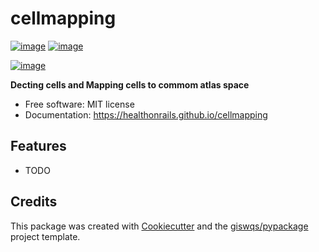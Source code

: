 # cellmapping


[![image](https://img.shields.io/pypi/v/cellmapping.svg)](https://pypi.python.org/pypi/cellmapping)
[![image](https://img.shields.io/conda/vn/conda-forge/cellmapping.svg)](https://anaconda.org/conda-forge/cellmapping)

[![image](https://pyup.io/repos/github/healthonrails/cellmapping/shield.svg)](https://pyup.io/repos/github/healthonrails/cellmapping)


**Decting cells and Mapping cells to commom atlas space**


-   Free software: MIT license
-   Documentation: https://healthonrails.github.io/cellmapping
    

## Features

-   TODO

## Credits

This package was created with [Cookiecutter](https://github.com/cookiecutter/cookiecutter) and the [giswqs/pypackage](https://github.com/giswqs/pypackage) project template.
